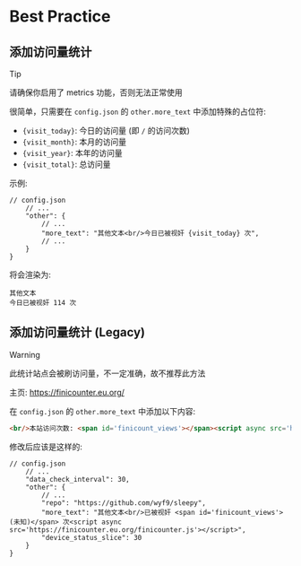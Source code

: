 # Best Practice

## 添加访问量统计

> [!TIP]
> 请确保你启用了 metrics 功能，否则无法正常使用

很简单，只需要在 `config.json` 的 `other.more_text` 中添加特殊的占位符:
- `{visit_today}`: 今日的访问量 (即 `/` 的访问次数)
- `{visit_month}`: 本月的访问量
- `{visit_year}`: 本年的访问量
- `{visit_total}`: 总访问量

示例:

```jsonc
// config.json
    // ...
    "other": {
        // ...
        "more_text": "其他文本<br/>今日已被视奸 {visit_today} 次",
        // ...
    }
}
```

将会渲染为:

```text
其他文本
今日已被视奸 114 次
```


## 添加访问量统计 (Legacy)

> [!WARNING]
> 此统计站点会被刷访问量，不一定准确，故不推荐此方法

主页: https://finicounter.eu.org/

在 `config.json` 的 `other.more_text` 中添加以下内容:

```html
<br/>本站访问次数: <span id='finicount_views'></span><script async src='https://finicounter.eu.org/finicounter.js'></script>
```

修改后应该是这样的:

```jsonc
// config.json
    // ...
    "data_check_interval": 30,
    "other": {
        // ...
        "repo": "https://github.com/wyf9/sleepy",
        "more_text": "其他文本<br/>已被视奸 <span id='finicount_views'>(未知)</span> 次<script async src='https://finicounter.eu.org/finicounter.js'></script>",
        "device_status_slice": 30
    }
}
```